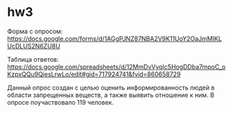 # hw3

Форма с опросом: https://docs.google.com/forms/d/1AGgPJNZ87NBA2V9K11UoY2OaJmMIKLUcDLUS2N6ZU8U

Таблица ответов: https://docs.google.com/spreadsheets/d/12MmDvVyqIc5HogDDba7mpoC_oKzpxQQu9QiesLrwLo/edit#gid=717924741&fvid=860658729

Данный опрос создан с целью оценить информированность людей в области запрещенных веществ, а также выявить отношение к ним.
В опросе поучаствовало 119 человек.
